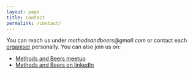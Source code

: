 ```yaml
---
layout: page
title: Contact
permalink: /contact/
---
```


You can reach us under _methodsandbeers@gmail.com_ or contact each [organiser][link organiser] personally. You can also join us on:

- [Methods and Beers meetup][link MBmeetup]
- [Methods and Beers on linkedIn][link MBlinkedIn]



[link MBmeetup]: https://www.meetup.com/Basel-Computational-Methods-for-Research-Community-BCMRC/
[link MBlinkedIn]: https://www.linkedin.com/groups/8609764
[link organiser]: /organisers/people

